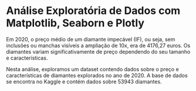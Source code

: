 # Análise Exploratória de Dados com Matplotlib, Seaborn e Plotly

Em 2020, o preço médio de um diamante impecável (IF), ou seja, sem inclusões ou manchas visíveis a ampliação de 10x, era de 4176,27 euros. Os diamantes variam significativamente de preço dependendo do seu tamanho e características.

Nesta análise, exploramos um dataset contendo dados sobre o preço e características de diamantes explorados no ano de 2020. A base de dados se encontra no Kaggle e contém dados sobre 53943 diamantes.

